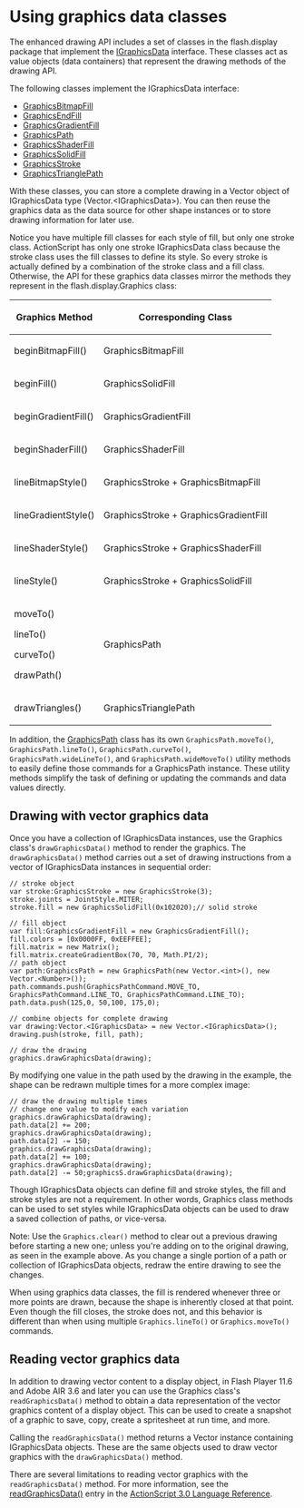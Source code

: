# Using graphics data classes

The enhanced drawing API includes a set of classes in the flash.display package
that implement the
[IGraphicsData](https://help.adobe.com/en_US/FlashPlatform/reference/actionscript/3/flash/display/IGraphicsData.html)
interface. These classes act as value objects (data containers) that represent
the drawing methods of the drawing API.

The following classes implement the IGraphicsData interface:

- [GraphicsBitmapFill](https://help.adobe.com/en_US/FlashPlatform/reference/actionscript/3/flash/display/GraphicsBitmapFill.html)
- [GraphicsEndFill](https://help.adobe.com/en_US/FlashPlatform/reference/actionscript/3/flash/display/GraphicsEndFill.html)
- [GraphicsGradientFill](https://help.adobe.com/en_US/FlashPlatform/reference/actionscript/3/flash/display/GraphicsGradientFill.html)
- [GraphicsPath](https://help.adobe.com/en_US/FlashPlatform/reference/actionscript/3/flash/display/GraphicsPath.html)
- [GraphicsShaderFill](https://help.adobe.com/en_US/FlashPlatform/reference/actionscript/3/flash/display/GraphicsShaderFill.html)
- [GraphicsSolidFill](https://help.adobe.com/en_US/FlashPlatform/reference/actionscript/3/flash/display/GraphicsSolidFill.html)
- [GraphicsStroke](https://help.adobe.com/en_US/FlashPlatform/reference/actionscript/3/flash/display/GraphicsStroke.html)
- [GraphicsTrianglePath](https://help.adobe.com/en_US/FlashPlatform/reference/actionscript/3/flash/display/GraphicsTrianglePath.html)

With these classes, you can store a complete drawing in a Vector object of
IGraphicsData type (Vector.\<IGraphicsData\>). You can then reuse the graphics
data as the data source for other shape instances or to store drawing
information for later use.

Notice you have multiple fill classes for each style of fill, but only one
stroke class. ActionScript has only one stroke IGraphicsData class because the
stroke class uses the fill classes to define its style. So every stroke is
actually defined by a combination of the stroke class and a fill class.
Otherwise, the API for these graphics data classes mirror the methods they
represent in the flash.display.Graphics class:

<table>
<thead>
    <tr>
        <th><p>Graphics Method</p></th>
        <th><p>Corresponding Class</p></th>
    </tr>
</thead>
<tbody>
    <tr>
        <td ><p>beginBitmapFill()</p></td>
        <td ><p>GraphicsBitmapFill</p></td>
    </tr>
    <tr>
        <td ><p>beginFill()</p></td>
        <td ><p>GraphicsSolidFill</p></td>
    </tr>
    <tr>
        <td ><p>beginGradientFill()</p></td>
        <td ><p>GraphicsGradientFill</p></td>
    </tr>
    <tr>
        <td ><p>beginShaderFill()</p></td>
        <td ><p>GraphicsShaderFill</p></td>
    </tr>
    <tr>
        <td ><p>lineBitmapStyle()</p></td>
        <td ><p>GraphicsStroke + GraphicsBitmapFill</p></td>
    </tr>
    <tr>
        <td ><p>lineGradientStyle()</p></td>
        <td ><p>GraphicsStroke + GraphicsGradientFill</p></td>
    </tr>
    <tr>
        <td ><p>lineShaderStyle()</p></td>
        <td ><p>GraphicsStroke + GraphicsShaderFill</p></td>
    </tr>
    <tr>
        <td ><p>lineStyle()</p></td>
        <td ><p>GraphicsStroke + GraphicsSolidFill</p></td>
    </tr>
    <tr>
        <td ><p>moveTo()</p>
        <p>lineTo()</p>
        <p>curveTo()</p>
        <p>drawPath()</p></td>
        <td ><p>GraphicsPath</p></td>
    </tr>
    <tr>
        <td ><p>drawTriangles()</p></td>
        <td ><p>GraphicsTrianglePath</p></td>
    </tr>
</tbody>
</table>

In addition, the
[GraphicsPath](https://help.adobe.com/en_US/FlashPlatform/reference/actionscript/3/flash/display/GraphicsPath.html)
class has its own `GraphicsPath.moveTo()`, `GraphicsPath.lineTo()`,
`GraphicsPath.curveTo()`, `GraphicsPath.wideLineTo()`, and
`GraphicsPath.wideMoveTo()` utility methods to easily define those commands for
a GraphicsPath instance. These utility methods simplify the task of defining or
updating the commands and data values directly.

## Drawing with vector graphics data

Once you have a collection of IGraphicsData instances, use the Graphics class's
`drawGraphicsData()` method to render the graphics. The `drawGraphicsData()`
method carries out a set of drawing instructions from a vector of IGraphicsData
instances in sequential order:

    // stroke object
    var stroke:GraphicsStroke = new GraphicsStroke(3);
    stroke.joints = JointStyle.MITER;
    stroke.fill = new GraphicsSolidFill(0x102020);// solid stroke

    // fill object
    var fill:GraphicsGradientFill = new GraphicsGradientFill();
    fill.colors = [0x0000FF, 0xEEFFEE];
    fill.matrix = new Matrix();
    fill.matrix.createGradientBox(70, 70, Math.PI/2);
    // path object
    var path:GraphicsPath = new GraphicsPath(new Vector.<int>(), new Vector.<Number>());
    path.commands.push(GraphicsPathCommand.MOVE_TO, GraphicsPathCommand.LINE_TO, GraphicsPathCommand.LINE_TO);
    path.data.push(125,0, 50,100, 175,0);

    // combine objects for complete drawing
    var drawing:Vector.<IGraphicsData> = new Vector.<IGraphicsData>();
    drawing.push(stroke, fill, path);

    // draw the drawing
    graphics.drawGraphicsData(drawing);

By modifying one value in the path used by the drawing in the example, the shape
can be redrawn multiple times for a more complex image:

    // draw the drawing multiple times
    // change one value to modify each variation
    graphics.drawGraphicsData(drawing);
    path.data[2] += 200;
    graphics.drawGraphicsData(drawing);
    path.data[2] -= 150;
    graphics.drawGraphicsData(drawing);
    path.data[2] += 100;
    graphics.drawGraphicsData(drawing);
    path.data[2] -= 50;graphicsS.drawGraphicsData(drawing);

Though IGraphicsData objects can define fill and stroke styles, the fill and
stroke styles are not a requirement. In other words, Graphics class methods can
be used to set styles while IGraphicsData objects can be used to draw a saved
collection of paths, or vice-versa.

Note: Use the `Graphics.clear()` method to clear out a previous drawing before
starting a new one; unless you're adding on to the original drawing, as seen in
the example above. As you change a single portion of a path or collection of
IGraphicsData objects, redraw the entire drawing to see the changes.

When using graphics data classes, the fill is rendered whenever three or more
points are drawn, because the shape is inherently closed at that point. Even
though the fill closes, the stroke does not, and this behavior is different than
when using multiple `Graphics.lineTo()` or `Graphics.moveTo()` commands.

## Reading vector graphics data

In addition to drawing vector content to a display object, in Flash Player 11.6
and Adobe AIR 3.6 and later you can use the Graphics class's
`readGraphicsData()` method to obtain a data representation of the vector
graphics content of a display object. This can be used to create a snapshot of a
graphic to save, copy, create a spritesheet at run time, and more.

Calling the `readGraphicsData()` method returns a Vector instance containing
IGraphicsData objects. These are the same objects used to draw vector graphics
with the `drawGraphicsData()` method.

There are several limitations to reading vector graphics with the
`readGraphicsData()` method. For more information, see the
[readGraphicsData()](<https://help.adobe.com/en_US/FlashPlatform/reference/actionscript/3/flash/display/Graphics.html#readGraphicsData()>)
entry in the
[ActionScript 3.0 Language Reference](https://help.adobe.com/en_US/FlashPlatform/reference/actionscript/3/index.html).
